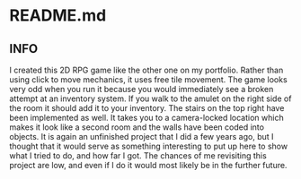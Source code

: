# README.md

## INFO
I created this 2D RPG game like the other one on my portfolio. Rather than using click to move mechanics, it uses free tile movement. The game looks very odd when you run it because you would immediately see
a broken attempt at an inventory system. If you walk to the amulet on the right side of the room it should add it to your inventory. The stairs on the top right have been implemented as well. It takes you to a 
camera-locked location which makes it look like a second room and the walls have been coded into objects. It is again an unfinished project that I did a few years ago, but I thought that it would serve as something
interesting to put up here to show what I tried to do, and how far I got. The chances of me revisiting this project are low, and even if I do it would most likely be in the further future.
